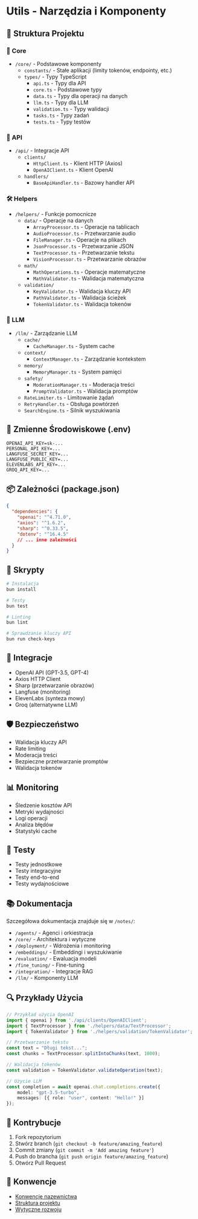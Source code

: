 # Utils - Narzędzia i Komponenty

## 📁 Struktura Projektu

### 🔄 Core
- `/core/` - Podstawowe komponenty
  - `constants/` - Stałe aplikacji (limity tokenów, endpointy, etc.)
  - `types/` - Typy TypeScript
    - `api.ts` - Typy dla API
    - `core.ts` - Podstawowe typy
    - `data.ts` - Typy dla operacji na danych
    - `llm.ts` - Typy dla LLM
    - `validation.ts` - Typy walidacji
    - `tasks.ts` - Typy zadań
    - `tests.ts` - Typy testów

### 🔧 API
- `/api/` - Integracje API
  - `clients/`
    - `HttpClient.ts` - Klient HTTP (Axios)
    - `OpenAIClient.ts` - Klient OpenAI
  - `handlers/`
    - `BaseApiHandler.ts` - Bazowy handler API

### 🛠️ Helpers
- `/helpers/` - Funkcje pomocnicze
  - `data/` - Operacje na danych
    - `ArrayProcessor.ts` - Operacje na tablicach
    - `AudioProcessor.ts` - Przetwarzanie audio
    - `FileManager.ts` - Operacje na plikach
    - `JsonProcessor.ts` - Przetwarzanie JSON
    - `TextProcessor.ts` - Przetwarzanie tekstu
    - `VisionProcessor.ts` - Przetwarzanie obrazów
  - `math/`
    - `MathOperations.ts` - Operacje matematyczne
    - `MathValidator.ts` - Walidacja matematyczna
  - `validation/`
    - `KeyValidator.ts` - Walidacja kluczy API
    - `PathValidator.ts` - Walidacja ścieżek
    - `TokenValidator.ts` - Walidacja tokenów

### 🧠 LLM
- `/llm/` - Zarządzanie LLM
  - `cache/`
    - `CacheManager.ts` - System cache
  - `context/`
    - `ContextManager.ts` - Zarządzanie kontekstem
  - `memory/`
    - `MemoryManager.ts` - System pamięci
  - `safety/`
    - `ModerationManager.ts` - Moderacja treści
    - `PromptValidator.ts` - Walidacja promptów
  - `RateLimiter.ts` - Limitowanie żądań
  - `RetryHandler.ts` - Obsługa powtórzeń
  - `SearchEngine.ts` - Silnik wyszukiwania

## 🔑 Zmienne Środowiskowe (.env)
```env
OPENAI_API_KEY=sk-...
PERSONAL_API_KEY=...
LANGFUSE_SECRET_KEY=...
LANGFUSE_PUBLIC_KEY=...
ELEVENLABS_API_KEY=...
GROQ_API_KEY=...
```

## 📦 Zależności (package.json)
```json
{
  "dependencies": {
    "openai": "^4.71.0",
    "axios": "^1.6.2",
    "sharp": "^0.33.5",
    "dotenv": "^16.4.5"
    // ... inne zależności
  }
}
```

## 🚀 Skrypty
```bash
# Instalacja
bun install

# Testy
bun test

# Linting
bun lint

# Sprawdzanie kluczy API
bun run check-keys
```

## 🔌 Integracje
- OpenAI API (GPT-3.5, GPT-4)
- Axios HTTP Client
- Sharp (przetwarzanie obrazów)
- Langfuse (monitoring)
- ElevenLabs (synteza mowy)
- Groq (alternatywne LLM)

## 🛡️ Bezpieczeństwo
- Walidacja kluczy API
- Rate limiting
- Moderacja treści
- Bezpieczne przetwarzanie promptów
- Walidacja tokenów

## 📊 Monitoring
- Śledzenie kosztów API
- Metryki wydajności
- Logi operacji
- Analiza błędów
- Statystyki cache

## 🧪 Testy
- Testy jednostkowe
- Testy integracyjne
- Testy end-to-end
- Testy wydajnościowe

## 📚 Dokumentacja
Szczegółowa dokumentacja znajduje się w `/notes/`:
- `/agents/` - Agenci i orkiestracja
- `/core/` - Architektura i wytyczne
- `/deployment/` - Wdrożenia i monitoring
- `/embeddings/` - Embeddingi i wyszukiwanie
- `/evaluation/` - Ewaluacja modeli
- `/fine_tuning/` - Fine-tuning
- `/integration/` - Integracje RAG
- `/llm/` - Komponenty LLM

## 🔍 Przykłady Użycia

```typescript
// Przykład użycia OpenAI
import { openai } from './api/clients/OpenAIClient';
import { TextProcessor } from './helpers/data/TextProcessor';
import { TokenValidator } from './helpers/validation/TokenValidator';

// Przetwarzanie tekstu
const text = "Długi tekst...";
const chunks = TextProcessor.splitIntoChunks(text, 1000);

// Walidacja tokenów
const validation = TokenValidator.validateOperation(text);

// Użycie LLM
const completion = await openai.chat.completions.create({
    model: "gpt-3.5-turbo",
    messages: [{ role: "user", content: "Hello!" }]
});
```

## 🤝 Kontrybucje
1. Fork repozytorium
2. Stwórz branch (`git checkout -b feature/amazing_feature`)
3. Commit zmiany (`git commit -m 'Add amazing feature'`)
4. Push do brancha (`git push origin feature/amazing_feature`)
5. Otwórz Pull Request

## 📝 Konwencje
- [Konwencje nazewnictwa](./CONVENTIONS.md)
- [Struktura projektu](./STRUCTURE.md)
- [Wytyczne rozwoju](./GUIDELINES.md)